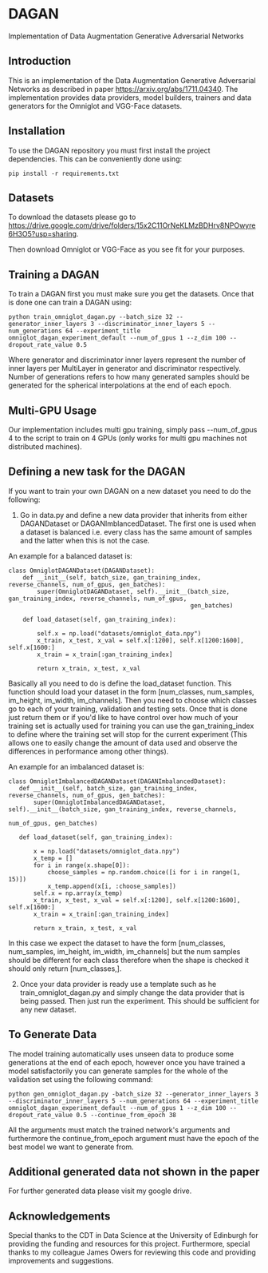 # DAGAN
Implementation of Data Augmentation Generative Adversarial Networks

## Introduction

This is an implementation of the Data Augmentation Generative Adversarial Networks as described in paper https://arxiv.org/abs/1711.04340. The implementation provides data providers, model builders, trainers and data generators for the Omniglot and VGG-Face datasets.

## Installation

To use the DAGAN repository you must first install the project dependencies. This can be conveniently done using:

```pip install -r requirements.txt```

## Datasets

To download the datasets please go to https://drive.google.com/drive/folders/15x2C11OrNeKLMzBDHrv8NPOwyre6H3O5?usp=sharing.

Then download Omniglot or VGG-Face as you see fit for your purposes.

## Training a DAGAN

To train a DAGAN first you must make sure you get the datasets. Once that is done one can train a DAGAN using:

```
python train_omniglot_dagan.py --batch_size 32 --generator_inner_layers 3 --discriminator_inner_layers 5 --num_generations 64 --experiment_title omniglot_dagan_experiment_default --num_of_gpus 1 --z_dim 100 --dropout_rate_value 0.5
```

Where generator and discriminator inner layers represent the number of inner layers per MultiLayer in generator and discriminator respectively. Number of generations refers to how many generated samples should be generated for the spherical interpolations at the end of each epoch.

## Multi-GPU Usage

Our implementation includes multi gpu training, simply pass --num_of_gpus 4 to the script to train on 4 GPUs (only works for multi gpu machines not distributed machines).

## Defining a new task for the DAGAN

If you want to train your own DAGAN on a new dataset you need to do the following:

1. Go in data.py and define a new data provider that inherits from either DAGANDataset or DAGANImblancedDataset. The first one is used when a dataset is balanced i.e. every class has the same amount of samples and the latter when this is not the case.

An example for a balanced dataset is:

```
class OmniglotDAGANDataset(DAGANDataset):
    def __init__(self, batch_size, gan_training_index, reverse_channels, num_of_gpus, gen_batches):
        super(OmniglotDAGANDataset, self).__init__(batch_size, gan_training_index, reverse_channels, num_of_gpus,
                                                   gen_batches)

    def load_dataset(self, gan_training_index):

        self.x = np.load("datasets/omniglot_data.npy")
        x_train, x_test, x_val = self.x[:1200], self.x[1200:1600], self.x[1600:]
        x_train = x_train[:gan_training_index]

        return x_train, x_test, x_val
 ```
 
 Basically all you need to do is define the load_dataset function. This function should load your dataset in the form [num_classes, num_samples, im_height, im_width, im_channels]. Then you need to choose which classes go to each of your training, validation and testing sets. Once that is done just return them or if you'd like to have control over how much of your training set is actually used for training you can use the gan_training_index to define where the training set will stop for the current experiment (This allows one to easily change the amount of data used and observe the differences in performance among other things).
 
 An example for an imbalanced dataset is:
 
 ```
 class OmniglotImbalancedDAGANDataset(DAGANImbalancedDataset):
    def __init__(self, batch_size, gan_training_index, reverse_channels, num_of_gpus, gen_batches):
        super(OmniglotImbalancedDAGANDataset, self).__init__(batch_size, gan_training_index, reverse_channels,
                                                             num_of_gpus, gen_batches)

    def load_dataset(self, gan_training_index):

        x = np.load("datasets/omniglot_data.npy")
        x_temp = []
        for i in range(x.shape[0]):
            choose_samples = np.random.choice([i for i in range(1, 15)])
            x_temp.append(x[i, :choose_samples])
        self.x = np.array(x_temp)
        x_train, x_test, x_val = self.x[:1200], self.x[1200:1600], self.x[1600:]
        x_train = x_train[:gan_training_index]

        return x_train, x_test, x_val
 ```

In this case we expect the dataset to have the form [num_classes, num_samples, im_height, im_width, im_channels] but the num samples should be different for each class therefore when the shape is checked it should only return [num_classes,].

2. Once your data provider is ready use a template such as he train_omniglot_dagan.py and simply change the data provider that is being passed. Then just run the experiment. This should be sufficient for any new dataset.
## To Generate Data

The model training automatically uses unseen data to produce some generations at the end of each epoch, however once you have trained a model satisfactorily you can generate samples for the whole of the validation set using the following command:

```
python gen_omniglot_dagan.py -batch_size 32 --generator_inner_layers 3 --discriminator_inner_layers 5 --num_generations 64 --experiment_title omniglot_dagan_experiment_default --num_of_gpus 1 --z_dim 100 --dropout_rate_value 0.5 --continue_from_epoch 38
```
All the arguments must match the trained network's arguments and furthermore the continue_from_epoch argument must have the epoch of the best model we want to generate from.

## Additional generated data not shown in the paper

For further generated data please visit <a src="https://drive.google.com/drive/folders/1IqdhiQzxHysSSnfSrGA9_jKTWzp9gl0k?usp=sharing" target="blank">my google drive</a>.

## Acknowledgements

Special thanks to the CDT in Data Science at the University of Edinburgh for providing the funding and resources for this project.
Furthermore, special thanks to my colleague James Owers for reviewing this code and providing improvements and suggestions.
